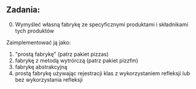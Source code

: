 Zadania:
--------
0. Wymyśleć własną fabrykę ze specyficznymi produktami i składnikami tych produktów

Zaimplementować ją jako:
1. "prostą fabrykę" (patrz pakiet pizzas)
2. fabrykę z metodą wytrórczą (patrz pakiet pizzfm)
3. fabrykę abstrakcyjną
4. prostą fabrykę używając rejestracji klas z wykorzystaniem refleksji lub bez wykorzystania refleksji
